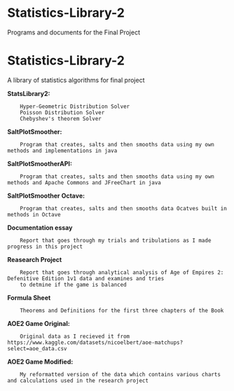 # Statistics-Library-2
Programs and documents for the Final Project


# Statistics-Library-2
A library of statistics algorithms for final project
   
  **StatsLibrary2:**
   
        Hyper-Geometric Distribution Solver
        Poisson Distribution Solver
        Chebyshev's theorem Solver
    
   **SaltPlotSmoother:**
  
        Program that creates, salts and then smooths data using my own methods and implementations in java
     
   **SaltPlotSmootherAPI:**

        Program that creates, salts and then smooths data using my own methods and Apache Commons and JFreeChart in java

   **SaltPlotSmoother Octave:**

        Program that creates, salts and then smooths data Ocatves built in methods in Octave

   **Documentation essay**
      
        Report that goes through my trials and tribulations as I made progress in this project
      
   **Reasearch Project**
        
        Report that goes through analytical analysis of Age of Empires 2: Defenitive Edition 1v1 data and examines and tries
        to detmine if the game is balanced
        
   **Formula Sheet**

        Theorems and Definitions for the first three chapters of the Book
        
   **AOE2 Game Original:**
       
        Original data as I recieved it from https://www.kaggle.com/datasets/nicoelbert/aoe-matchups?select=aoe_data.csv 
        
   **AOE2 Game Modified:**
        
        My reformatted version of the data which contains various charts and calculations used in the research project 

